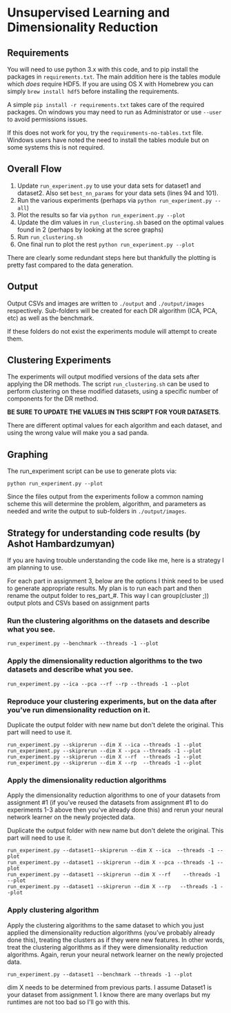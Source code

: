 # Unsupervised Learning and Dimensionality Reduction

## Requirements

You will need to use python 3.x with this code, and to pip install the packages in `requirements.txt`. The main addition here is the tables module which _does_ require HDF5. If you are using OS X with Homebrew you can simply `brew install hdf5` before installing the requirements.

A simple `pip install -r requirements.txt` takes care of the required packages. On windows you may need to run as Administrator or use `--user` to avoid permissions issues.

If this does not work for you, try the `requirements-no-tables.txt` file. Windows users have noted the need to install the tables module but on some systems this is not required.

## Overall Flow
1. Update `run_experiment.py` to use your data sets for dataset1 and dataset2. Also set `best_nn_params` for your data sets (lines 94 and 101).
2. Run the various experiments (perhaps via `python run_experiment.py --all`)
3. Plot the results so far via `python run_experiment.py --plot`
4. Update the dim values in `run_clustering.sh` based on the optimal values found in 2 (perhaps by looking at the scree graphs)
5. Run `run_clustering.sh`
6. One final run to plot the rest `python run_experiment.py --plot`

There are clearly some redundant steps here but thankfully the plotting is pretty fast compared to the data generation.

## Output
Output CSVs and images are written to `./output` and `./output/images` respectively. Sub-folders will be created for each DR algorithm (ICA, PCA, etc) as well as the benchmark.

If these folders do not exist the experiments module will attempt to create them.

## Clustering Experiments

The experiments will output modified versions of the data sets after applying the DR methods. The script `run_clustering.sh` can be used to perform clustering on these modified datasets, using a specific number of components for the DR method.

**BE SURE TO UPDATE THE VALUES IN THIS SCRIPT FOR YOUR DATASETS**. 

There are different optimal values for each algorithm and each dataset, and using the wrong value will make you a sad panda.

## Graphing

The run_experiment script can be use to generate plots via:

```
python run_experiment.py --plot
```

Since the files output from the experiments follow a common naming scheme this will determine the problem, algorithm,
and parameters as needed and write the output to sub-folders in `./output/images`.

## Strategy for understanding code results (by Ashot Hambardzumyan)

If you are having trouble understanding the code like me, here is a strategy I am planning to use. 

For each part in assignment 3, below are the options I think need to be used to generate appropriate results. My plan is to run each part and then rename the output folder to res_part_#. This way I can group(cluster ;)) output plots and CSVs based on assignment parts

### Run the clustering algorithms on the datasets and describe what you see.
`run_experiment.py --benchmark --threads -1 --plot`

### Apply the dimensionality reduction algorithms to the two datasets and describe what you see.

`run_experiment.py --ica --pca --rf --rp --threads -1 --plot`

### Reproduce your clustering experiments, but on the data after you’ve run dimensionality reduction on it.

Duplicate the output folder with new name but don't delete the original. This part will need to use it. 

```
run_experiment.py --skiprerun --dim X --ica --threads -1 --plot
run_experiment.py --skiprerun --dim X --pca --threads -1 --plot
run_experiment.py --skiprerun --dim X --rf  --threads -1 --plot
run_experiment.py --skiprerun --dim X --rp  --threads -1 --plot
```

### Apply the dimensionality reduction algorithms

Apply the dimensionality reduction algorithms to one of your datasets from assignment #1 (if you’ve reused the datasets from assignment #1 to do experiments 1-3 above then you’ve already done this) and rerun your neural network learner on the newly projected data.

Duplicate the output folder with new name but don't delete the original. This part will need to use it. 

```
run_experiment.py --dataset1--skiprerun --dim X --ica  --threads -1 --plot
run_experiment.py --dataset1 --skiprerun --dim X --pca --threads -1 --plot
run_experiment.py --dataset1 --skiprerun --dim X --rf    --threads -1 --plot
run_experiment.py --dataset1 --skiprerun --dim X --rp   --threads -1 --plot
```

### Apply clustering algorithm

Apply the clustering algorithms to the same dataset to which you just applied the dimensionality reduction algorithms (you’ve probably already done this), treating the clusters as if they were new features. In other words, treat the clustering algorithms as if they were dimensionality reduction algorithms. Again, rerun your neural network learner on the newly projected data.

`run_experiment.py --dataset1 --benchmark --threads -1 --plot`

dim X needs to be determined from previous parts. I assume Dataset1 is your dataset from assignment 1. I know there are many overlaps but my runtimes are not too bad so I'll go with this.
